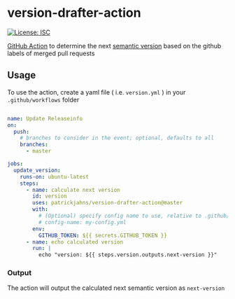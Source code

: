 # version-drafter-action

[![License: ISC](https://img.shields.io/github/license/patrickjahns/version-drafter-action)](LICENSE)

[GitHub Action](https://github.com/features/actions) to determine the next [semantic version](https://semver.org/) based  on the github labels of merged pull requests


## Usage

To use the action, create a yaml file ( i.e. `version.yml` ) in your `.github/workflows` folder 

```yaml

name: Update Releaseinfo
on:
  push:
    # branches to consider in the event; optional, defaults to all
    branches:
      - master

jobs:
  update_version:
    runs-on: ubuntu-latest
    steps:
      - name: calculate next version
        id: version
        uses: patrickjahns/version-drafter-action@master
        with:
          # (Optional) specify config name to use, relative to .github/. Default: version-drafter.yml
          # config-name: my-config.yml
        env:
          GITHUB_TOKEN: ${{ secrets.GITHUB_TOKEN }}
      - name: echo calculated version
        run: |
          echo "version: ${{ steps.version.outputs.next-version }}"
``` 

### Output

The action will output the calculated next semantic version as `next-version`